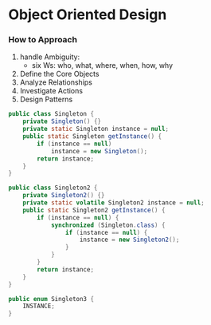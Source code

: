 # Object Oriented Design

### How to Approach

1. handle Ambiguity: 
	- six Ws: who, what, where, when, how, why
2. Define the Core Objects
3. Analyze Relationships
4. Investigate Actions
5. Design Patterns

```java
public class Singleton {
	private Singleton() {}
	private static Singleton instance = null;
	public static Singleton getInstance() {
		if (instance == null)
			instance = new Singleton();
		return instance;
	}
}
```

```java
public class Singleton2 {
	private Singleton2() {}
	private static volatile Singleton2 instance = null;
	public static Singleton2 getInstance() {
		if (instance == null) {
			synchronized (Singleton.class) {
				if (instance == null) {
					instance = new Singleton2();
				}
			}
		}
		return instance;
	}
}
```

```java
public enum Singleton3 {
	INSTANCE;
}
```

```java

```